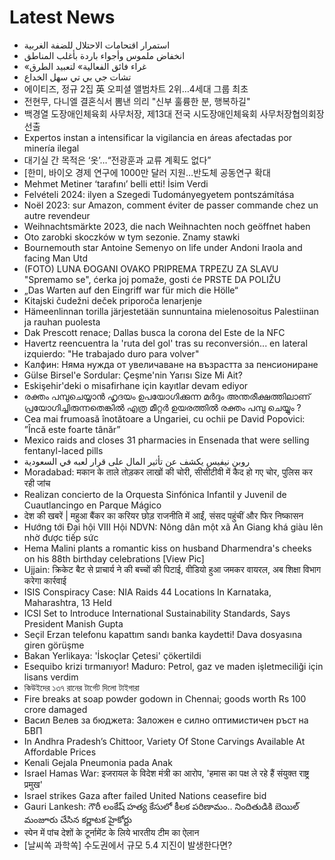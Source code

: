 # Latest News
-  استمرار اقتحامات الاحتلال للضفة الغربية
-  انخفاض ملموس وأجواء باردة بأغلب المناطق
-  «غراء فائق الفعالية» لتعبيد الطرق
-  تشات جي بي تي سهل الخداع
-  에이티즈, 정규 2집 英 오피셜 앨범차트 2위…4세대 그룹 최초
-  전현무, 다니엘 결혼식서 뽐낸 의리 "신부 훌륭한 분, 행복하길"
-  백경열 도장애인체육회 사무처장, 제13대 전국 시도장애인체육회 사무처장협의회장 선출
-  Expertos instan a intensificar la vigilancia en áreas afectadas por minería ilegal
-  대기실 간 목적은 ‘옷’…“전광훈과 교류 계획도 없다”
-  [한미, 바이오 경제 연구에 1000만 달러 지원…반도체 공동연구 확대
-  Mehmet Metiner ‘tarafını’ belli etti! İsim Verdi
-  Felvételi 2024: ilyen a Szegedi Tudományegyetem pontszámítása
-  Noël 2023: sur Amazon, comment éviter de passer commande chez un autre revendeur
-  Weihnachtsmärkte 2023, die nach Weihnachten noch geöffnet haben
-  Oto zarobki skoczków w tym sezonie. Znamy stawki
-  Bournemouth star Antoine Semenyo on life under Andoni Iraola and facing Man Utd
-  (FOTO) LUNA ĐOGANI OVAKO PRIPREMA TRPEZU ZA SLAVU "Spremamo se", ćerka joj pomaže, gosti će PRSTE DA POLIŽU
-  „Das Warten auf den Eingriff war für mich die Hölle“
-  Kitajski čudežni deček priporoča lenarjenje
-  Hämeenlinnan torilla järjestetään sunnuntaina mielenosoitus Palestiinan ja rauhan puolesta
-  Dak Prescott renace; Dallas busca la corona del Este de la NFC
-  Havertz reencuentra la 'ruta del gol' tras su reconversión... en lateral izquierdo: "He trabajado duro para volver"
-  Калфин: Няма нужда от увеличаване на възрастта за пенсиониране
-  Gülse Birsel'e Sordular: Çeşme'nin Yarısı Size Mi Ait?
-  Eskişehir'deki o misafirhane için kayıtlar devam ediyor
-  രക്തം പമ്പുചെയ്യാൻ ഹൃദയം ഉപയോഗിക്കുന്ന മർദ്ദം അന്തരീക്ഷത്തിലാണ് പ്രയോഗിച്ചിരുന്നതെങ്കിൽ എത്ര മീറ്റർ ഉയരത്തിൽ രക്തം പമ്പു ചെയ്യും ?
-  Cea mai frumoasă înotătoare a Ungariei, cu ochii pe David Popovici: ”Încă este foarte tânăr”
-  Mexico raids and closes 31 pharmacies in Ensenada that were selling fentanyl-laced pills
-  روبن نيفيس يكشف عن تأثير المال على قرار لعبه في السعودية
-  Moradabad: मकान के ताले तोड़कर लाखों की चोरी, सीसीटीवी में कैद हो गए चोर, पुलिस कर रही जांच
-  Realizan concierto de la Orquesta Sinfónica Infantil y Juvenil de Cuautlancingo en Parque Mágico
-  देश की खबरें | महुआ बैंकर का करियर छोड़ राजनीति में आईं, संसद पहुंचीं और फिर निष्कासन
-  Hướng tới Đại hội VIII Hội NDVN: Nông dân một xã An Giang khá giàu lên nhờ được tiếp sức
-  Hema Malini plants a romantic kiss on husband Dharmendra's cheeks on his 88th birthday celebrations [View Pic]
-  Ujjain: क्रिकेट बैट से प्राचार्य ने की बच्चों की पिटाई, वीडियो हुआ जमकर वायरल, अब शिक्षा विभाग करेगा कार्रवाई
-  ISIS Conspiracy Case: NIA Raids 44 Locations In Karnataka, Maharashtra, 13 Held
-  ICSI Set to Introduce International Sustainability Standards, Says President Manish Gupta
-  Seçil Erzan telefonu kapattım sandı banka kaydetti! Dava dosyasına giren görüşme
-  Bakan Yerlikaya: 'İskoçlar Çetesi' çökertildi
-  Esequibo krizi tırmanıyor! Maduro: Petrol, gaz ve maden işletmeciliği için lisans verdim
-  কিউইদের ১৩৭ রানের টার্গেট দিলো টাইগারা
-  Fire breaks at soap powder godown in Chennai; goods worth Rs 100 crore damaged
-  Васил Велев за бюджета: Заложен е силно оптимистичен ръст на БВП
-  In Andhra Pradesh’s Chittoor, Variety Of Stone Carvings Available At Affordable Prices
-  Kenali Gejala Pneumonia pada Anak
-  Israel Hamas War: इजरायल के विदेश मंत्री का आरोप, 'हमास का पक्ष ले रहे हैं संयुक्त राष्ट्र प्रमुख'
-  Israel strikes Gaza after failed United Nations ceasefire bid
-  Gauri Lankesh: గౌరీ లంకేష్ హత్య కేసులో కీలక పరిణామం.. నిందితుడికి బెయిల్ మంజూరు చేసిన కర్ణాటక హైకోర్టు
-  स्पेन में पांच देशों के टूर्नामेंट के लिये भारतीय टीम का ऐलान
-  [날씨쏙 과학쏙] 수도권에서 규모 5.4 지진이 발생한다면?
